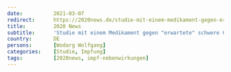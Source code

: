 ```yaml
---
date:          2021-03-07
redirect:      https://2020news.de/studie-mit-einem-medikament-gegen-erwartete-schwere-corona-impfschaeden/
title:         2020 News
subtitle:      'Studie mit einem Medikament gegen "erwartete" schwere Corona-Impfschäden'
country:       DE
persons:       [Wodarg Wolfgang]
categories:    [Studie, Impfung]
tags:          [2020news, impf-nebenwirkungen]
---
```

